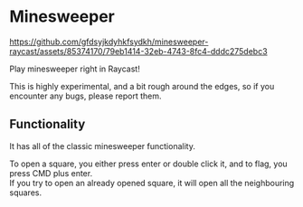 # Minesweeper


https://github.com/gfdsyjkdyhkfsydkh/minesweeper-raycast/assets/85374170/79eb1414-32eb-4743-8fc4-dddc275debc3



Play minesweeper right in Raycast!

This is highly experimental, and a bit rough around the edges, so if you encounter any bugs, please report them.

## Functionality
It has all of the classic minesweeper functionality. 

To open a square, you either press enter or double click it, and to flag, you press CMD plus enter.<BR>
If you try to open an already opened square, it will open all the neighbouring squares.
